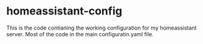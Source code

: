 # homeassistant-config

This is the code contianing the working configuration for my homeassistant server. Most of the code in the main configuratin.yaml file. 
